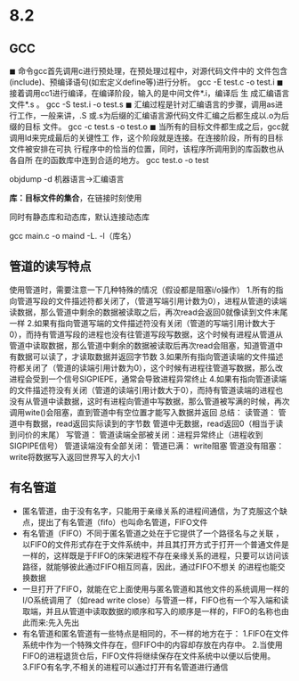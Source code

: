 # 8.2
## GCC

◼ 命令gcc首先调用c进行预处理，在预处理过程中，对源代码文件中的
文件包含(include)、预编译语句(如宏定义define等)进行分析。
gcc -E test.c -o test.i
◼ 接着调用cc1进行编译，在编译阶段，输入的是中间文件*.i，编译后
生 成汇编语言文件*.s 。
gcc -S test.i -o test.s 
◼ 汇编过程是针对汇编语言的步骤，调用as进行工作，一般来讲，.S
或.s为后缀的汇编语言源代码文件汇编之后都生成以.o为后缀的目标
文件。
gcc -c test.s -o test.o 
◼ 当所有的目标文件都生成之后，gcc就调用ld来完成最后的关键性工
作，这个阶段就是连接。在连接阶段，所有的目标文件被安排在可执
行程序中的恰当的位置，同时，该程序所调用到的库函数也从各自所
在的函数库中连到合适的地方。
gcc test.o -o test



objdump -d 机器语言->汇编语言





**库：目标文件的集合**，在链接时刻使用

同时有静态库和动态库，默认连接动态库

gcc main.c -o maind -L. -l（库名）

## 管道的读写特点

使用管道时，需要注意一下几种特殊的情况（假设都是阻塞i/o操作）
1.所有的指向管道写段的文件描述符都关闭了，（管道写端引用计数为0），进程从管道的读端读数据，那么管道中剩余的数据被读取之后，再次read会返回0就像读到文件末尾一样
2.如果有指向管道写端的文件描述符没有关闭（管道的写端引用计数大于0），而持有管道写段的进程也没有往管道写段写数据，这个时候有进程从管道从管道中读取数据，那么管道中剩余的数据被读取后再次read会阻塞，知道管道中有数据可以读了，才读取数据并返回字节数
3.如果所有指向管道读端的文件描述符都关闭了（管道的读端引用计数为0），这个时候有进程往管道写数据，那么改进程会受到一个信号SIGPIEPE，通常会导致进程异常终止
4.如果有指向管道读端的文件描述符没有关闭（管道的读端引用计数大于0），而持有管道读端的进程也没有从管道中读数据，这时有进程向管道中写数据，那么管道被写满的时候，再次调用wite()会阻塞，直到管道中有空位置才能写入数据并返回
总结：
	读管道：
		管道中有数据，read返回实际读到的字节数
		管道中无数据，read返回0（相当于读到问价的末尾）
	写管道：
		管道读端全部被关闭：进程异常终止（进程收到SIGPIPE信号）
		管道读端没有全部关闭：
		管道已满： write阻塞
		管道没有阻塞：write将数据写入返回世界写入的大小1

## 有名管道
- 匿名管道，由于没有名字，只能用于亲缘关系的进程间通信，为了克服这个缺点，提出了有名管道（fifo）也叫命名管道，FIFO文件
- 有名管道（FIFO）不同于匿名管道之处在于它提供了一个路径名与之关联 ，以FIFO的文件形式存在于文件系统中，并且其打开方式于打开一个普通文件是一样的，这样既是于FIFO的床架进程不存在亲缘关系的进程，只要可以访问该路径，就能够彼此通过FIFO相互同喜，因此，通过FIFO不想关 的进程也能交换数据
- 一旦打开了FIFO，就能在它上面使用与匿名管道和其他文件的系统调用一样的I/O系统调用了（如read write close）与管道一样，FIFO也有一个写入端和读取端，并且从管道中读取数据的顺序和写入的顺序是一样的，FIFO的名称也由此而来:先入先出
- 有名管道和匿名管道有一些特点是相同的，不一样的地方在于：
1.FIFO在文件系统中作为一个特殊文件存在，但FIFO中的内容却存放在内存中。
2.当使用FIFO的进程退货仓后，FIFO文件将继续保存在文件系统中以便以后使用。
3.FIFO有名字,不相关的进程可以通过打开有名管道进行通信
###  







